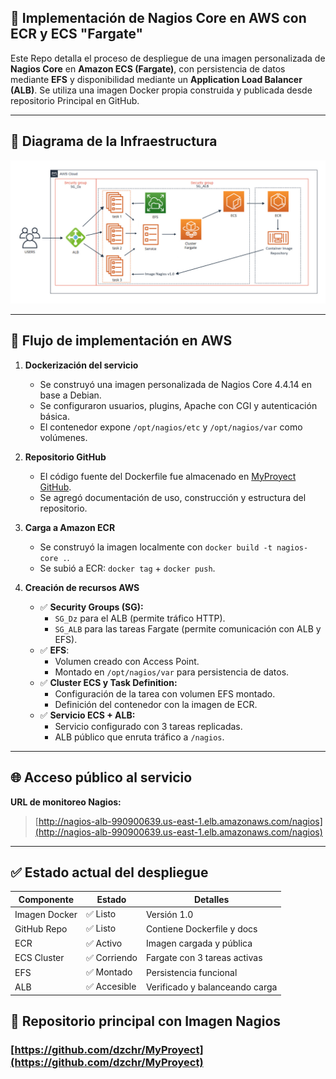 ## 🚀 Implementación de Nagios Core en AWS con ECR y ECS "Fargate"

Este Repo detalla el proceso de despliegue de una imagen personalizada de **Nagios Core** en **Amazon ECS (Fargate)**, con persistencia de datos mediante **EFS** y disponibilidad mediante un **Application Load Balancer (ALB)**. Se utiliza una imagen Docker propia construida y publicada desde repositorio Principal en GitHub.

---

## 📌 Diagrama de la Infraestructura

![Diagrama Arquitectura AWS](./Diagrama_Arquitectura_AWS.jpg)

---

## 🧱 Flujo de implementación en AWS

1. **Dockerización del servicio**
   - Se construyó una imagen personalizada de Nagios Core 4.4.14 en base a Debian.
   - Se configuraron usuarios, plugins, Apache con CGI y autenticación básica.
   - El contenedor expone `/opt/nagios/etc` y `/opt/nagios/var` como volúmenes.

2. **Repositorio GitHub**
   - El código fuente del Dockerfile fue almacenado en [MyProyect GitHub](https://github.com/dzchr/MyProyect).
   - Se agregó documentación de uso, construcción y estructura del repositorio.

3. **Carga a Amazon ECR**
   - Se construyó la imagen localmente con `docker build -t nagios-core .`.
   - Se subió a ECR: `docker tag` + `docker push`.

4. **Creación de recursos AWS**
   - ✅ **Security Groups (SG):**
     - `SG_Dz` para el ALB (permite tráfico HTTP).
     - `SG_ALB` para las tareas Fargate (permite comunicación con ALB y EFS).
   - ✅ **EFS**:
     - Volumen creado con Access Point.
     - Montado en `/opt/nagios/var` para persistencia de datos.
   - ✅ **Cluster ECS y Task Definition:**
     - Configuración de la tarea con volumen EFS montado.
     - Definición del contenedor con la imagen de ECR.
   - ✅ **Servicio ECS + ALB:**
     - Servicio configurado con 3 tareas replicadas.
     - ALB público que enruta tráfico a `/nagios`.

---

## 🌐 Acceso público al servicio

**URL de monitoreo Nagios:**

> [http://nagios-alb-990900639.us-east-1.elb.amazonaws.com/nagios](http://nagios-alb-990900639.us-east-1.elb.amazonaws.com/nagios)

---

## ✅ Estado actual del despliegue

| Componente      | Estado       | Detalles                        |
|-----------------|--------------|---------------------------------|
| Imagen Docker   | ✅ Listo     | Versión 1.0                     |
| GitHub Repo     | ✅ Listo     | Contiene Dockerfile y docs     |
| ECR             | ✅ Activo    | Imagen cargada y pública       |
| ECS Cluster     | ✅ Corriendo | Fargate con 3 tareas activas   |
| EFS             | ✅ Montado   | Persistencia funcional         |
| ALB             | ✅ Accesible | Verificado y balanceando carga |


## 📌 Repositorio principal con Imagen Nagios

### [https://github.com/dzchr/MyProyect](https://github.com/dzchr/MyProyect)
